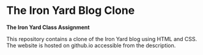 # The Iron Yard Blog Clone

**The Iron Yard Class Assignment**

This repository contains a clone of the Iron Yard blog using HTML and CSS. 
The website is hosted on github.io accessible from the description. 
